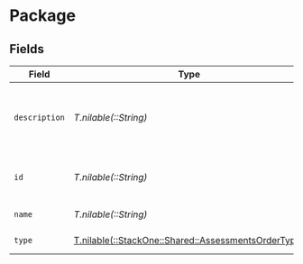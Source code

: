 # Package


## Fields

| Field                                                                                              | Type                                                                                               | Required                                                                                           | Description                                                                                        | Example                                                                                            |
| -------------------------------------------------------------------------------------------------- | -------------------------------------------------------------------------------------------------- | -------------------------------------------------------------------------------------------------- | -------------------------------------------------------------------------------------------------- | -------------------------------------------------------------------------------------------------- |
| `description`                                                                                      | *T.nilable(::String)*                                                                              | :heavy_minus_sign:                                                                                 | Package description                                                                                | Skills test to gauge a candidate's proficiency in job-specific skills                              |
| `id`                                                                                               | *T.nilable(::String)*                                                                              | :heavy_minus_sign:                                                                                 | Unique identifier                                                                                  | 8187e5da-dc77-475e-9949-af0f1fa4e4e3                                                               |
| `name`                                                                                             | *T.nilable(::String)*                                                                              | :heavy_minus_sign:                                                                                 | Package name                                                                                       | Test 1                                                                                             |
| `type`                                                                                             | [T.nilable(::StackOne::Shared::AssessmentsOrderType)](../../models/shared/assessmentsordertype.md) | :heavy_minus_sign:                                                                                 | Package type                                                                                       |                                                                                                    |